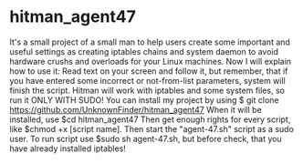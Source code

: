# hitman_agent47
It's a small project of a small man to help users create some important and useful settings as creating iptables chains and system daemon to avoid hardware crushs and overloads for your Linux machines.
Now I will explain how to use it:
Read text on your screen and follow it, but remember, that if you have entered some incorrect or not-from-list parameters, system will finish the script.
Hitman will work with iptables and some system files, so run it ONLY WITH SUDO!
You can install my project by using $ git clone https://github.com/UnknownFinder/hitman_agent47
When it will be installed, use $cd hitman_agent47
Then get enough rights for every script, like $chmod +x [script name]. 
Then start the "agent-47.sh" script as a sudo user.
To run script use $sudo sh agent-47.sh, but before check, that you have already installed iptables!

